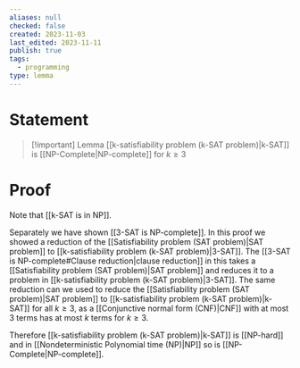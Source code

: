 ```yaml
---
aliases: null
checked: false
created: 2023-11-03
last_edited: 2023-11-11
publish: true
tags:
  - programming
type: lemma
---
```

# Statement

> [!important] Lemma
> [[k-satisfiability problem (k-SAT problem)|k-SAT]] is [[NP-Complete|NP-complete]] for $k \geq 3$

# Proof

Note that [[k-SAT is in NP]].

Separately we have shown [[3-SAT is NP-complete]]. In this proof we showed a reduction of the [[Satisfiability problem (SAT problem)|SAT problem]] to [[k-satisfiability problem (k-SAT problem)|3-SAT]]. The [[3-SAT is NP-complete#Clause reduction|clause reduction]] in this takes a [[Satisfiability problem (SAT problem)|SAT problem]] and reduces it to a problem in [[k-satisfiability problem (k-SAT problem)|3-SAT]]. The same reduction can we used to reduce the [[Satisfiability problem (SAT problem)|SAT problem]] to [[k-satisfiability problem (k-SAT problem)|k-SAT]] for all $k \geq 3$, as a [[Conjunctive normal form (CNF)|CNF]] with at most $3$ terms has at most $k$ terms for $k \geq 3$.

Therefore [[k-satisfiability problem (k-SAT problem)|k-SAT]] is [[NP-hard]] and in [[Nondeterministic Polynomial time (NP)|NP]] so is [[NP-Complete|NP-complete]].

